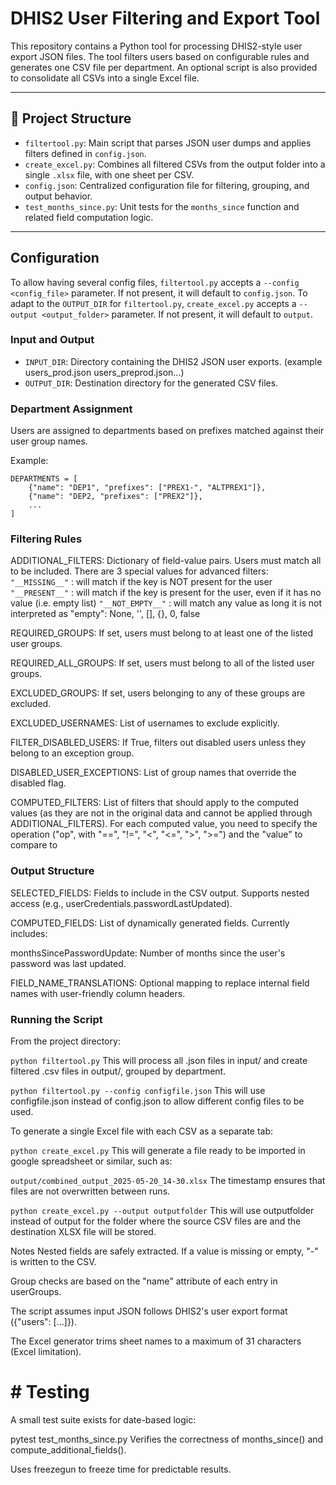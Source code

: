 # DHIS2 User Filtering and Export Tool

This repository contains a Python tool for processing DHIS2-style user export JSON files. The tool filters users based on configurable rules and generates one CSV file per department. An optional script is also provided to consolidate all CSVs into a single Excel file.

---

## 📁 Project Structure

- `filtertool.py`: Main script that parses JSON user dumps and applies filters defined in `config.json`.
- `create_excel.py`: Combines all filtered CSVs from the output folder into a single `.xlsx` file, with one sheet per CSV.
- `config.json`: Centralized configuration file for filtering, grouping, and output behavior.
- `test_months_since.py`: Unit tests for the `months_since` function and related field computation logic.

---
## Configuration

To allow having several config files, `filtertool.py` accepts a `--config <config_file>` parameter. If not present, it will default to `config.json`.
To adapt to the `OUTPUT_DIR` for `filtertool.py`, `create_excel.py` accepts a `--output <output_folder>` parameter. If not present, it will default to `output`.

### Input and Output

- `INPUT_DIR`: Directory containing the DHIS2 JSON user exports. (example users_prod.json users_preprod.json...)
- `OUTPUT_DIR`: Destination directory for the generated CSV files.

### Department Assignment

Users are assigned to departments based on prefixes matched against their user group names.

Example:

```
DEPARTMENTS = [
    {"name": "DEP1", "prefixes": ["PREX1-", "ALTPREX1"]},
    {"name": "DEP2, "prefixes": ["PREX2"]},
    ...
]
```
### Filtering Rules
ADDITIONAL_FILTERS: Dictionary of field-value pairs. Users must match all to be included.
                    There are 3 special values for advanced filters:
                         `"__MISSING__"` : will match if the key is NOT present for the user
                         `"__PRESENT__"` : will match if the key is present for the user, even if it has no value (i.e. empty list)
                         `"__NOT_EMPTY__"` : will match any value as long it is not interpreted as "empty": None, '', [], {}, 0, false

REQUIRED_GROUPS: If set, users must belong to at least one of the listed user groups.

REQUIRED_ALL_GROUPS: If set, users must belong to all of the listed user groups.

EXCLUDED_GROUPS: If set, users belonging to any of these groups are excluded.

EXCLUDED_USERNAMES: List of usernames to exclude explicitly.

FILTER_DISABLED_USERS: If True, filters out disabled users unless they belong to an exception group.

DISABLED_USER_EXCEPTIONS: List of group names that override the disabled flag.

COMPUTED_FILTERS: List of filters that should apply to the computed values (as they are not in the original data and cannot be applied through ADDITIONAL_FILTERS). For each computed value, you need to specify the operation ("op", with "==", "!=", "<", "<=", ">", ">=") and the "value" to compare to

### Output Structure
SELECTED_FIELDS: Fields to include in the CSV output. Supports nested access (e.g., userCredentials.passwordLastUpdated).

COMPUTED_FIELDS: List of dynamically generated fields. Currently includes:

monthsSincePasswordUpdate: Number of months since the user's password was last updated.

FIELD_NAME_TRANSLATIONS: Optional mapping to replace internal field names with user-friendly column headers.

### Running the Script
From the project directory:

`python filtertool.py`
This will process all .json files in input/ and create filtered .csv files in output/, grouped by department.

`python filtertool.py --config configfile.json`
This will use configfile.json instead of config.json to allow different config files to be used.

To generate a single Excel file with each CSV as a separate tab:

`python create_excel.py`
This will generate a file ready to be imported in google spreadsheet or similar, such as:

`output/combined_output_2025-05-20_14-30.xlsx`
The timestamp ensures that files are not overwritten between runs.

`python create_excel.py --output outputfolder`
This will use outputfolder instead of output for the folder where the source CSV files are and the destination XLSX file will be stored.

Notes
Nested fields are safely extracted. If a value is missing or empty, "-" is written to the CSV.

Group checks are based on the "name" attribute of each entry in userGroups.

The script assumes input JSON follows DHIS2's user export format ({"users": [...]}).

The Excel generator trims sheet names to a maximum of 31 characters (Excel limitation).

# # Testing
A small test suite exists for date-based logic:

pytest test_months_since.py
Verifies the correctness of months_since() and compute_additional_fields().

Uses freezegun to freeze time for predictable results.
